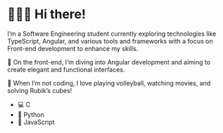 # 👋🇧🇷 Hi there! 

I’m a Software Engineering student currently exploring technologies like TypeScript, Angular, and various tools and frameworks with a focus on Front-end development to enhance my skills.

🔧 On the front-end, I’m diving into Angular development and aiming to create elegant and functional interfaces.

🏐 When I’m not coding, I love playing volleyball, watching movies, and solving Rubik’s cubes!

- 💻 C
- 🐍 Python
- 🦏 JavaScript
